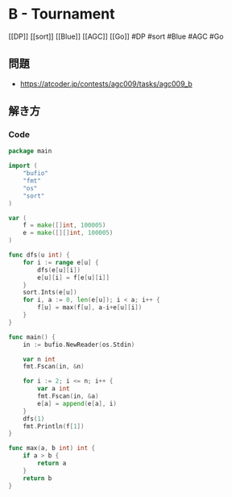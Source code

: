 # B - Tournament
[[DP]] [[sort]] [[Blue]] [[AGC]] [[Go]]
#DP #sort #Blue #AGC #Go 

## 問題
- https://atcoder.jp/contests/agc009/tasks/agc009_b

## 解き方
### Code
```go
package main

import (
	"bufio"
	"fmt"
	"os"
	"sort"
)

var (
	f = make([]int, 100005)
	e = make([][]int, 100005)
)

func dfs(u int) {
	for i := range e[u] {
		dfs(e[u][i])
		e[u][i] = f[e[u][i]]
	}
	sort.Ints(e[u])
	for i, a := 0, len(e[u]); i < a; i++ {
		f[u] = max(f[u], a-i+e[u][i])
	}
}

func main() {
	in := bufio.NewReader(os.Stdin)

	var n int
	fmt.Fscan(in, &n)

	for i := 2; i <= n; i++ {
		var a int
		fmt.Fscan(in, &a)
		e[a] = append(e[a], i)
	}
	dfs(1)
	fmt.Println(f[1])
}

func max(a, b int) int {
	if a > b {
		return a
	}
	return b
}
```